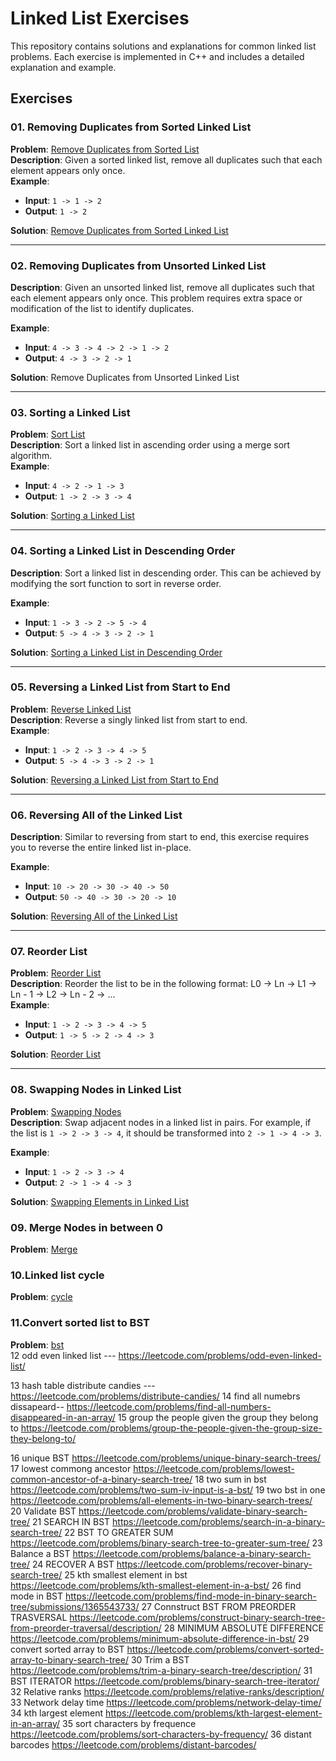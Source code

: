 # Linked List Exercises

This repository contains solutions and explanations for common linked list problems. Each exercise is implemented in C++ and includes a detailed explanation and example.

## Exercises

### **01. Removing Duplicates from Sorted Linked List**
**Problem**: [Remove Duplicates from Sorted List](https://leetcode.com/problems/remove-duplicates-from-sorted-list/)  
**Description**: Given a sorted linked list, remove all duplicates such that each element appears only once.  
**Example**:
- **Input**: `1 -> 1 -> 2`  
- **Output**: `1 -> 2`  

**Solution**: [Remove Duplicates from Sorted Linked List]()

---

### **02. Removing Duplicates from Unsorted Linked List**
**Description**: Given an unsorted linked list, remove all duplicates such that each element appears only once. This problem requires extra space or modification of the list to identify duplicates.

**Example**:
- **Input**: `4 -> 3 -> 4 -> 2 -> 1 -> 2`  
- **Output**: `4 -> 3 -> 2 -> 1`  

**Solution**: Remove Duplicates from Unsorted Linked List

---

### **03. Sorting a Linked List**
**Problem**: [Sort List](https://leetcode.com/problems/sort-list/)  
**Description**: Sort a linked list in ascending order using a merge sort algorithm.  
**Example**:
- **Input**: `4 -> 2 -> 1 -> 3`  
- **Output**: `1 -> 2 -> 3 -> 4`  

**Solution**: [Sorting a Linked List](./sort-list.cpp)

---

### **04. Sorting a Linked List in Descending Order**
**Description**: Sort a linked list in descending order. This can be achieved by modifying the sort function to sort in reverse order.

**Example**:
- **Input**: `1 -> 3 -> 2 -> 5 -> 4`  
- **Output**: `5 -> 4 -> 3 -> 2 -> 1`  

**Solution**: [Sorting a Linked List in Descending Order](./sort-list-descending.cpp)

---

### **05. Reversing a Linked List from Start to End**
**Problem**: [Reverse Linked List](https://leetcode.com/problems/reverse-linked-list/)  
**Description**: Reverse a singly linked list from start to end.  
**Example**:
- **Input**: `1 -> 2 -> 3 -> 4 -> 5`  
- **Output**: `5 -> 4 -> 3 -> 2 -> 1`  

**Solution**: [Reversing a Linked List from Start to End](./reverse-list.cpp)

---

### **06. Reversing All of the Linked List**
**Description**: Similar to reversing from start to end, this exercise requires you to reverse the entire linked list in-place.

**Example**:
- **Input**: `10 -> 20 -> 30 -> 40 -> 50`  
- **Output**: `50 -> 40 -> 30 -> 20 -> 10`  

**Solution**: [Reversing All of the Linked List](./reverse-entire-list.cpp)

---

### **07. Reorder List**
**Problem**: [Reorder List](https://leetcode.com/problems/reorder-list/)  
**Description**: Reorder the list to be in the following format: L0 → Ln → L1 → Ln - 1 → L2 → Ln - 2 → ...  
**Example**:
- **Input**: `1 -> 2 -> 3 -> 4 -> 5`  
- **Output**: `1 -> 5 -> 2 -> 4 -> 3`  

**Solution**: [Reorder List](./reorder-list.cpp)

---

### **08. Swapping Nodes in Linked List**
**Problem**: [Swapping Nodes](https://leetcode.com/problems/swapping-nodes-in-a-linked-list/description/)  
**Description**: Swap adjacent nodes in a linked list in pairs. For example, if the list is `1 -> 2 -> 3 -> 4`, it should be transformed into `2 -> 1 -> 4 -> 3`.

**Example**:
- **Input**: `1 -> 2 -> 3 -> 4`  
- **Output**: `2 -> 1 -> 4 -> 3`  

**Solution**: [Swapping Elements in Linked List](./swap-elements-list.cpp)


### **09. Merge Nodes in between 0**
**Problem**: [Merge](https://leetcode.com/problems/merge-nodes-in-between-zeros/)  
### **10.Linked list cycle**
**Problem**: [cycle](https://leetcode.com/problems/linked-list-cycle/)  
### **11.Convert sorted list to BST**
**Problem**: [bst](https://leetcode.com/problems/convert-sorted-list-to-binary-search-tree/)  
12 odd even linked list --- https://leetcode.com/problems/odd-even-linked-list/

13 hash table distribute candies ---https://leetcode.com/problems/distribute-candies/
14 find all numebrs dissapeard--  https://leetcode.com/problems/find-all-numbers-disappeared-in-an-array/
15 group the people given the group they belong to    https://leetcode.com/problems/group-the-people-given-the-group-size-they-belong-to/

16 unique BST   https://leetcode.com/problems/unique-binary-search-trees/
17 lowest commong ancestor   https://leetcode.com/problems/lowest-common-ancestor-of-a-binary-search-tree/
18 two sum in bst  https://leetcode.com/problems/two-sum-iv-input-is-a-bst/
19 two bst in one https://leetcode.com/problems/all-elements-in-two-binary-search-trees/
20 Validate BST  https://leetcode.com/problems/validate-binary-search-tree/
21 SEARCH IN BST https://leetcode.com/problems/search-in-a-binary-search-tree/
22 BST TO GREATER SUM https://leetcode.com/problems/binary-search-tree-to-greater-sum-tree/
23 Balance a BST https://leetcode.com/problems/balance-a-binary-search-tree/
24 RECOVER A BST  https://leetcode.com/problems/recover-binary-search-tree/
25 kth smallest element in bst https://leetcode.com/problems/kth-smallest-element-in-a-bst/
26 find mode in BST  https://leetcode.com/problems/find-mode-in-binary-search-tree/submissions/1365543733/
27 Connstruct BST FROM PREORDER TRASVERSAL https://leetcode.com/problems/construct-binary-search-tree-from-preorder-traversal/description/
28 MINIMUM ABSOLUTE DIFFERENCE https://leetcode.com/problems/minimum-absolute-difference-in-bst/
29 convert sorted array to BST https://leetcode.com/problems/convert-sorted-array-to-binary-search-tree/
30 Trim a BST https://leetcode.com/problems/trim-a-binary-search-tree/description/
31 BST ITERATOR   https://leetcode.com/problems/binary-search-tree-iterator/
32 Relative ranks https://leetcode.com/problems/relative-ranks/description/
33 Network delay time https://leetcode.com/problems/network-delay-time/
34 kth largest element  https://leetcode.com/problems/kth-largest-element-in-an-array/
35 sort characters by frequence https://leetcode.com/problems/sort-characters-by-frequency/
36 distant barcodes   https://leetcode.com/problems/distant-barcodes/

